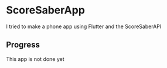 # ScoreSaberApp

I tried to make a phone app using Flutter and the ScoreSaberAPI

## Progress
This app is not done yet
